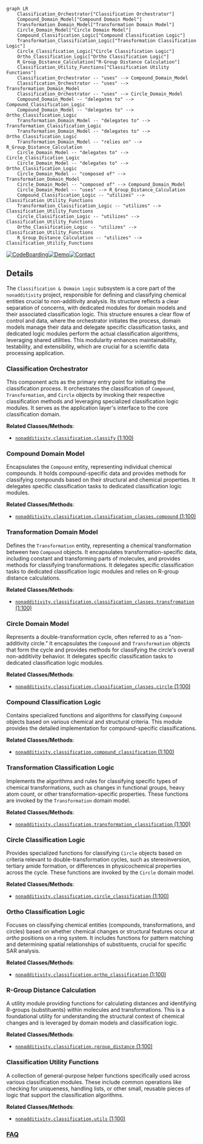 ```mermaid
graph LR
    Classification_Orchestrator["Classification Orchestrator"]
    Compound_Domain_Model["Compound Domain Model"]
    Transformation_Domain_Model["Transformation Domain Model"]
    Circle_Domain_Model["Circle Domain Model"]
    Compound_Classification_Logic["Compound Classification Logic"]
    Transformation_Classification_Logic["Transformation Classification Logic"]
    Circle_Classification_Logic["Circle Classification Logic"]
    Ortho_Classification_Logic["Ortho Classification Logic"]
    R_Group_Distance_Calculation["R-Group Distance Calculation"]
    Classification_Utility_Functions["Classification Utility Functions"]
    Classification_Orchestrator -- "uses" --> Compound_Domain_Model
    Classification_Orchestrator -- "uses" --> Transformation_Domain_Model
    Classification_Orchestrator -- "uses" --> Circle_Domain_Model
    Compound_Domain_Model -- "delegates to" --> Compound_Classification_Logic
    Compound_Domain_Model -- "delegates to" --> Ortho_Classification_Logic
    Transformation_Domain_Model -- "delegates to" --> Transformation_Classification_Logic
    Transformation_Domain_Model -- "delegates to" --> Ortho_Classification_Logic
    Transformation_Domain_Model -- "relies on" --> R_Group_Distance_Calculation
    Circle_Domain_Model -- "delegates to" --> Circle_Classification_Logic
    Circle_Domain_Model -- "delegates to" --> Ortho_Classification_Logic
    Circle_Domain_Model -- "composed of" --> Transformation_Domain_Model
    Circle_Domain_Model -- "composed of" --> Compound_Domain_Model
    Circle_Domain_Model -- "uses" --> R_Group_Distance_Calculation
    Compound_Classification_Logic -- "utilizes" --> Classification_Utility_Functions
    Transformation_Classification_Logic -- "utilizes" --> Classification_Utility_Functions
    Circle_Classification_Logic -- "utilizes" --> Classification_Utility_Functions
    Ortho_Classification_Logic -- "utilizes" --> Classification_Utility_Functions
    R_Group_Distance_Calculation -- "utilizes" --> Classification_Utility_Functions
```

[![CodeBoarding](https://img.shields.io/badge/Generated%20by-CodeBoarding-9cf?style=flat-square)](https://github.com/CodeBoarding/GeneratedOnBoardings)[![Demo](https://img.shields.io/badge/Try%20our-Demo-blue?style=flat-square)](https://www.codeboarding.org/demo)[![Contact](https://img.shields.io/badge/Contact%20us%20-%20contact@codeboarding.org-lightgrey?style=flat-square)](mailto:contact@codeboarding.org)

## Details

The `Classification & Domain Logic` subsystem is a core part of the `nonadditivity` project, responsible for defining and classifying chemical entities crucial to non-additivity analysis. Its structure reflects a clear separation of concerns, with dedicated modules for domain models and their associated classification logic. This structure ensures a clear flow of control and data, where the orchestrator initiates the process, domain models manage their data and delegate specific classification tasks, and dedicated logic modules perform the actual classification algorithms, leveraging shared utilities. This modularity enhances maintainability, testability, and extensibility, which are crucial for a scientific data processing application.

### Classification Orchestrator
This component acts as the primary entry point for initiating the classification process. It orchestrates the classification of `Compound`, `Transformation`, and `Circle` objects by invoking their respective classification methods and leveraging specialized classification logic modules. It serves as the application layer's interface to the core classification domain.


**Related Classes/Methods**:

- <a href="https://github.com/Roche/NonadditivityAnalysis/blob/main/nonadditivity/classification/classify.py#L1-L100" target="_blank" rel="noopener noreferrer">`nonadditivity.classification.classify` (1:100)</a>


### Compound Domain Model
Encapsulates the `Compound` entity, representing individual chemical compounds. It holds compound-specific data and provides methods for classifying compounds based on their structural and chemical properties. It delegates specific classification tasks to dedicated classification logic modules.


**Related Classes/Methods**:

- <a href="https://github.com/Roche/NonadditivityAnalysis/blob/main/nonadditivity/classification/classification_classes/compound.py#L1-L100" target="_blank" rel="noopener noreferrer">`nonadditivity.classification.classification_classes.compound` (1:100)</a>


### Transformation Domain Model
Defines the `Transformation` entity, representing a chemical transformation between two `Compound` objects. It encapsulates transformation-specific data, including constant and transforming parts of molecules, and provides methods for classifying transformations. It delegates specific classification tasks to dedicated classification logic modules and relies on R-group distance calculations.


**Related Classes/Methods**:

- <a href="https://github.com/Roche/NonadditivityAnalysis/blob/main/nonadditivity/classification/classification_classes/transfromation.py#L1-L100" target="_blank" rel="noopener noreferrer">`nonadditivity.classification.classification_classes.transfromation` (1:100)</a>


### Circle Domain Model
Represents a double-transformation cycle, often referred to as a "non-additivity circle." It encapsulates the `Compound` and `Transformation` objects that form the cycle and provides methods for classifying the circle's overall non-additivity behavior. It delegates specific classification tasks to dedicated classification logic modules.


**Related Classes/Methods**:

- <a href="https://github.com/Roche/NonadditivityAnalysis/blob/main/nonadditivity/classification/classification_classes/circle.py#L1-L100" target="_blank" rel="noopener noreferrer">`nonadditivity.classification.classification_classes.circle` (1:100)</a>


### Compound Classification Logic
Contains specialized functions and algorithms for classifying `Compound` objects based on various chemical and structural criteria. This module provides the detailed implementation for compound-specific classifications.


**Related Classes/Methods**:

- <a href="https://github.com/Roche/NonadditivityAnalysis/blob/main/nonadditivity/classification/compound_classification.py#L1-L100" target="_blank" rel="noopener noreferrer">`nonadditivity.classification.compound_classification` (1:100)</a>


### Transformation Classification Logic
Implements the algorithms and rules for classifying specific types of chemical transformations, such as changes in functional groups, heavy atom count, or other transformation-specific properties. These functions are invoked by the `Transformation` domain model.


**Related Classes/Methods**:

- <a href="https://github.com/Roche/NonadditivityAnalysis/blob/main/nonadditivity/classification/transformation_classification.py#L1-L100" target="_blank" rel="noopener noreferrer">`nonadditivity.classification.transformation_classification` (1:100)</a>


### Circle Classification Logic
Provides specialized functions for classifying `Circle` objects based on criteria relevant to double-transformation cycles, such as stereoinversion, tertiary amide formation, or differences in physicochemical properties across the cycle. These functions are invoked by the `Circle` domain model.


**Related Classes/Methods**:

- <a href="https://github.com/Roche/NonadditivityAnalysis/blob/main/nonadditivity/classification/circle_classification.py#L1-L100" target="_blank" rel="noopener noreferrer">`nonadditivity.classification.circle_classification` (1:100)</a>


### Ortho Classification Logic
Focuses on classifying chemical entities (compounds, transformations, and circles) based on whether chemical changes or structural features occur at *ortho* positions on a ring system. It includes functions for pattern matching and determining spatial relationships of substituents, crucial for specific SAR analysis.


**Related Classes/Methods**:

- <a href="https://github.com/Roche/NonadditivityAnalysis/blob/main/nonadditivity/classification/ortho_classification.py#L1-L100" target="_blank" rel="noopener noreferrer">`nonadditivity.classification.ortho_classification` (1:100)</a>


### R-Group Distance Calculation
A utility module providing functions for calculating distances and identifying R-groups (substituents) within molecules and transformations. This is a foundational utility for understanding the structural context of chemical changes and is leveraged by domain models and classification logic.


**Related Classes/Methods**:

- <a href="https://github.com/Roche/NonadditivityAnalysis/blob/main/nonadditivity/classification/rgroup_distance.py#L1-L100" target="_blank" rel="noopener noreferrer">`nonadditivity.classification.rgroup_distance` (1:100)</a>


### Classification Utility Functions
A collection of general-purpose helper functions specifically used across various classification modules. These include common operations like checking for uniqueness, handling lists, or other small, reusable pieces of logic that support the classification algorithms.


**Related Classes/Methods**:

- <a href="https://github.com/Roche/NonadditivityAnalysis/blob/main/nonadditivity/classification/utils.py#L1-L100" target="_blank" rel="noopener noreferrer">`nonadditivity.classification.utils` (1:100)</a>




### [FAQ](https://github.com/CodeBoarding/GeneratedOnBoardings/tree/main?tab=readme-ov-file#faq)